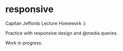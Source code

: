 responsive
==========
Capitan Jeffords Lecture Homework :)

Practice with responsive design and @media queries. 

Work in progress.
